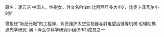 原名：凌云洁
中国人，性别女，外文名Prism
比阿西旦多大4岁，比奥卜泽瓦尔小9岁

曾担任“新纪元城”的工程师，负责维护太空监视器与射电望远镜等机械.也辅助搞点光学研究.
奥卜泽瓦尔科学研究小组(SRG)成员之一

